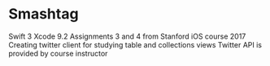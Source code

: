 # Smashtag
Swift 3
Xcode 9.2
Assignments 3 and 4 from Stanford iOS course 2017
Creating twitter client for studying table and collections views
Twitter API is provided by course instructor
